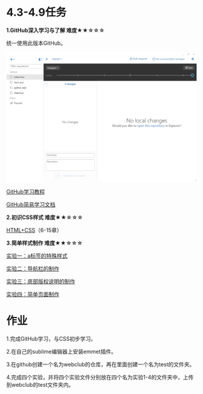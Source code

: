 # 4.3-4.9任务
**1.GitHub深入学习与了解 难度★★☆☆☆**

统一使用此版本GitHub。

![图片](img/4.2.1.png)

[GitHub学习教程](http://www.imooc.com/learn/390)

[GitHub简易学习文档](http://pan.baidu.com/s/1i53IQIp)

**2.初识CSS样式 难度★★☆☆☆**

[HTML+CSS](http://www.imooc.com/learn/9)（6-15章）

**3.简单样式制作 难度★★☆☆☆**

[实验一：a标签的特殊样式](test1.md)

[实验二：导航栏的制作](test2.md)

[实验三：底部版权说明的制作](test3.md)

[实验四：简单页面制作](test4.md)


# 作业
1.完成GitHub学习，与CSS初步学习。

2.在自己的sublime编辑器上安装emmet插件。

3.在github创建一个名为webclub的仓库，再在里面创建一个名为test的文件夹。

4.完成四个实验，并将四个实验文件分别放在四个名为实验1-4的文件夹中，上传到webclub的test文件夹内。